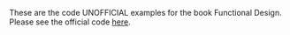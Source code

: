 These are the code UNOFFICIAL examples for the book Functional Design.
Please see the official code [here](https://github.com/unclebob/FunctionalDesign).

